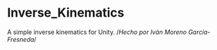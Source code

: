 # Inverse_Kinematics
A simple inverse kinematics for Unity.
/*Hecho por Iván Moreno García-Fresneda*/
